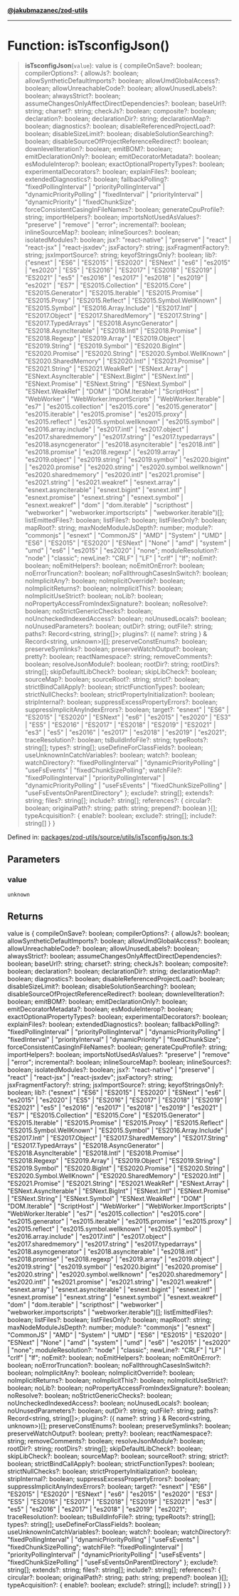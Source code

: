 [**@jakubmazanec/zod-utils**](../README.md)

---

# Function: isTsconfigJson()

> **isTsconfigJson**(`value`): value is \{ compileOnSave?: boolean; compilerOptions?: \{ allowJs?:
> boolean; allowSyntheticDefaultImports?: boolean; allowUmdGlobalAccess?: boolean;
> allowUnreachableCode?: boolean; allowUnusedLabels?: boolean; alwaysStrict?: boolean;
> assumeChangesOnlyAffectDirectDependencies?: boolean; baseUrl?: string; charset?: string; checkJs?:
> boolean; composite?: boolean; declaration?: boolean; declarationDir?: string; declarationMap?:
> boolean; diagnostics?: boolean; disableReferencedProjectLoad?: boolean; disableSizeLimit?:
> boolean; disableSolutionSearching?: boolean; disableSourceOfProjectReferenceRedirect?: boolean;
> downlevelIteration?: boolean; emitBOM?: boolean; emitDeclarationOnly?: boolean;
> emitDecoratorMetadata?: boolean; esModuleInterop?: boolean; exactOptionalPropertyTypes?: boolean;
> experimentalDecorators?: boolean; explainFiles?: boolean; extendedDiagnostics?: boolean;
> fallbackPolling?: "fixedPollingInterval" \| "priorityPollingInterval" \| "dynamicPriorityPolling"
> \| "fixedInterval" \| "priorityInterval" \| "dynamicPriority" \| "fixedChunkSize";
> forceConsistentCasingInFileNames?: boolean; generateCpuProfile?: string; importHelpers?: boolean;
> importsNotUsedAsValues?: "preserve" \| "remove" \| "error"; incremental?: boolean;
> inlineSourceMap?: boolean; inlineSources?: boolean; isolatedModules?: boolean; jsx?:
> "react-native" \| "preserve" \| "react" \| "react-jsx" \| "react-jsxdev"; jsxFactory?: string;
> jsxFragmentFactory?: string; jsxImportSource?: string; keyofStringsOnly?: boolean; lib?: ("esnext"
> \| "ES6" \| "ES2015" \| "ES2020" \| "ESNext" \| "es6" \| "es2015" \| "es2020" \| "ES5" \| "ES2016"
> \| "ES2017" \| "ES2018" \| "ES2019" \| "ES2021" \| "es5" \| "es2016" \| "es2017" \| "es2018" \|
> "es2019" \| "es2021" \| "ES7" \| "ES2015.Collection" \| "ES2015.Core" \| "ES2015.Generator" \|
> "ES2015.Iterable" \| "ES2015.Promise" \| "ES2015.Proxy" \| "ES2015.Reflect" \|
> "ES2015.Symbol.WellKnown" \| "ES2015.Symbol" \| "ES2016.Array.Include" \| "ES2017.Intl" \|
> "ES2017.Object" \| "ES2017.SharedMemory" \| "ES2017.String" \| "ES2017.TypedArrays" \|
> "ES2018.AsyncGenerator" \| "ES2018.AsyncIterable" \| "ES2018.Intl" \| "ES2018.Promise" \|
> "ES2018.Regexp" \| "ES2019.Array" \| "ES2019.Object" \| "ES2019.String" \| "ES2019.Symbol" \|
> "ES2020.BigInt" \| "ES2020.Promise" \| "ES2020.String" \| "ES2020.Symbol.WellKnown" \|
> "ES2020.SharedMemory" \| "ES2020.Intl" \| "ES2021.Promise" \| "ES2021.String" \| "ES2021.WeakRef"
> \| "ESNext.Array" \| "ESNext.AsyncIterable" \| "ESNext.BigInt" \| "ESNext.Intl" \|
> "ESNext.Promise" \| "ESNext.String" \| "ESNext.Symbol" \| "ESNext.WeakRef" \| "DOM" \|
> "DOM.Iterable" \| "ScriptHost" \| "WebWorker" \| "WebWorker.ImportScripts" \| "WebWorker.Iterable"
> \| "es7" \| "es2015.collection" \| "es2015.core" \| "es2015.generator" \| "es2015.iterable" \|
> "es2015.promise" \| "es2015.proxy" \| "es2015.reflect" \| "es2015.symbol.wellknown" \|
> "es2015.symbol" \| "es2016.array.include" \| "es2017.intl" \| "es2017.object" \|
> "es2017.sharedmemory" \| "es2017.string" \| "es2017.typedarrays" \| "es2018.asyncgenerator" \|
> "es2018.asynciterable" \| "es2018.intl" \| "es2018.promise" \| "es2018.regexp" \| "es2019.array"
> \| "es2019.object" \| "es2019.string" \| "es2019.symbol" \| "es2020.bigint" \| "es2020.promise" \|
> "es2020.string" \| "es2020.symbol.wellknown" \| "es2020.sharedmemory" \| "es2020.intl" \|
> "es2021.promise" \| "es2021.string" \| "es2021.weakref" \| "esnext.array" \|
> "esnext.asynciterable" \| "esnext.bigint" \| "esnext.intl" \| "esnext.promise" \| "esnext.string"
> \| "esnext.symbol" \| "esnext.weakref" \| "dom" \| "dom.iterable" \| "scripthost" \| "webworker"
> \| "webworker.importscripts" \| "webworker.iterable")\[\]; listEmittedFiles?: boolean; listFiles?:
> boolean; listFilesOnly?: boolean; mapRoot?: string; maxNodeModuleJsDepth?: number; module?:
> "commonjs" \| "esnext" \| "CommonJS" \| "AMD" \| "System" \| "UMD" \| "ES6" \| "ES2015" \|
> "ES2020" \| "ESNext" \| "None" \| "amd" \| "system" \| "umd" \| "es6" \| "es2015" \| "es2020" \|
> "none"; moduleResolution?: "node" \| "classic"; newLine?: "CRLF" \| "LF" \| "crlf" \| "lf";
> noEmit?: boolean; noEmitHelpers?: boolean; noEmitOnError?: boolean; noErrorTruncation?: boolean;
> noFallthroughCasesInSwitch?: boolean; noImplicitAny?: boolean; noImplicitOverride?: boolean;
> noImplicitReturns?: boolean; noImplicitThis?: boolean; noImplicitUseStrict?: boolean; noLib?:
> boolean; noPropertyAccessFromIndexSignature?: boolean; noResolve?: boolean;
> noStrictGenericChecks?: boolean; noUncheckedIndexedAccess?: boolean; noUnusedLocals?: boolean;
> noUnusedParameters?: boolean; outDir?: string; outFile?: string; paths?: Record\<string,
> string\[\]\>; plugins?: (\{ name?: string \} & Record\<string, unknown\>)\[\];
> preserveConstEnums?: boolean; preserveSymlinks?: boolean; preserveWatchOutput?: boolean; pretty?:
> boolean; reactNamespace?: string; removeComments?: boolean; resolveJsonModule?: boolean; rootDir?:
> string; rootDirs?: string\[\]; skipDefaultLibCheck?: boolean; skipLibCheck?: boolean; sourceMap?:
> boolean; sourceRoot?: string; strict?: boolean; strictBindCallApply?: boolean;
> strictFunctionTypes?: boolean; strictNullChecks?: boolean; strictPropertyInitialization?: boolean;
> stripInternal?: boolean; suppressExcessPropertyErrors?: boolean; suppressImplicitAnyIndexErrors?:
> boolean; target?: "esnext" \| "ES6" \| "ES2015" \| "ES2020" \| "ESNext" \| "es6" \| "es2015" \|
> "es2020" \| "ES3" \| "ES5" \| "ES2016" \| "ES2017" \| "ES2018" \| "ES2019" \| "ES2021" \| "es3" \|
> "es5" \| "es2016" \| "es2017" \| "es2018" \| "es2019" \| "es2021"; traceResolution?: boolean;
> tsBuildInfoFile?: string; typeRoots?: string\[\]; types?: string\[\]; useDefineForClassFields?:
> boolean; useUnknownInCatchVariables?: boolean; watch?: boolean; watchDirectory?:
> "fixedPollingInterval" \| "dynamicPriorityPolling" \| "useFsEvents" \| "fixedChunkSizePolling";
> watchFile?: "fixedPollingInterval" \| "priorityPollingInterval" \| "dynamicPriorityPolling" \|
> "useFsEvents" \| "fixedChunkSizePolling" \| "useFsEventsOnParentDirectory" \}; exclude?:
> string\[\]; extends?: string; files?: string\[\]; include?: string\[\]; references?: \{ circular?:
> boolean; originalPath?: string; path: string; prepend?: boolean \}\[\]; typeAcquisition?: \{
> enable?: boolean; exclude?: string\[\]; include?: string\[\] \} \}

Defined in:
[packages/zod-utils/source/utils/isTsconfigJson.ts:3](https://github.com/jakubmazanec/tools/blob/6fe16df773d5da14c29261ea934e72b3f99fabb7/packages/zod-utils/source/utils/isTsconfigJson.ts#L3)

## Parameters

### value

`unknown`

## Returns

value is \{ compileOnSave?: boolean; compilerOptions?: \{ allowJs?: boolean;
allowSyntheticDefaultImports?: boolean; allowUmdGlobalAccess?: boolean; allowUnreachableCode?:
boolean; allowUnusedLabels?: boolean; alwaysStrict?: boolean;
assumeChangesOnlyAffectDirectDependencies?: boolean; baseUrl?: string; charset?: string; checkJs?:
boolean; composite?: boolean; declaration?: boolean; declarationDir?: string; declarationMap?:
boolean; diagnostics?: boolean; disableReferencedProjectLoad?: boolean; disableSizeLimit?: boolean;
disableSolutionSearching?: boolean; disableSourceOfProjectReferenceRedirect?: boolean;
downlevelIteration?: boolean; emitBOM?: boolean; emitDeclarationOnly?: boolean;
emitDecoratorMetadata?: boolean; esModuleInterop?: boolean; exactOptionalPropertyTypes?: boolean;
experimentalDecorators?: boolean; explainFiles?: boolean; extendedDiagnostics?: boolean;
fallbackPolling?: "fixedPollingInterval" \| "priorityPollingInterval" \| "dynamicPriorityPolling" \|
"fixedInterval" \| "priorityInterval" \| "dynamicPriority" \| "fixedChunkSize";
forceConsistentCasingInFileNames?: boolean; generateCpuProfile?: string; importHelpers?: boolean;
importsNotUsedAsValues?: "preserve" \| "remove" \| "error"; incremental?: boolean; inlineSourceMap?:
boolean; inlineSources?: boolean; isolatedModules?: boolean; jsx?: "react-native" \| "preserve" \|
"react" \| "react-jsx" \| "react-jsxdev"; jsxFactory?: string; jsxFragmentFactory?: string;
jsxImportSource?: string; keyofStringsOnly?: boolean; lib?: ("esnext" \| "ES6" \| "ES2015" \|
"ES2020" \| "ESNext" \| "es6" \| "es2015" \| "es2020" \| "ES5" \| "ES2016" \| "ES2017" \| "ES2018"
\| "ES2019" \| "ES2021" \| "es5" \| "es2016" \| "es2017" \| "es2018" \| "es2019" \| "es2021" \|
"ES7" \| "ES2015.Collection" \| "ES2015.Core" \| "ES2015.Generator" \| "ES2015.Iterable" \|
"ES2015.Promise" \| "ES2015.Proxy" \| "ES2015.Reflect" \| "ES2015.Symbol.WellKnown" \|
"ES2015.Symbol" \| "ES2016.Array.Include" \| "ES2017.Intl" \| "ES2017.Object" \|
"ES2017.SharedMemory" \| "ES2017.String" \| "ES2017.TypedArrays" \| "ES2018.AsyncGenerator" \|
"ES2018.AsyncIterable" \| "ES2018.Intl" \| "ES2018.Promise" \| "ES2018.Regexp" \| "ES2019.Array" \|
"ES2019.Object" \| "ES2019.String" \| "ES2019.Symbol" \| "ES2020.BigInt" \| "ES2020.Promise" \|
"ES2020.String" \| "ES2020.Symbol.WellKnown" \| "ES2020.SharedMemory" \| "ES2020.Intl" \|
"ES2021.Promise" \| "ES2021.String" \| "ES2021.WeakRef" \| "ESNext.Array" \| "ESNext.AsyncIterable"
\| "ESNext.BigInt" \| "ESNext.Intl" \| "ESNext.Promise" \| "ESNext.String" \| "ESNext.Symbol" \|
"ESNext.WeakRef" \| "DOM" \| "DOM.Iterable" \| "ScriptHost" \| "WebWorker" \|
"WebWorker.ImportScripts" \| "WebWorker.Iterable" \| "es7" \| "es2015.collection" \| "es2015.core"
\| "es2015.generator" \| "es2015.iterable" \| "es2015.promise" \| "es2015.proxy" \| "es2015.reflect"
\| "es2015.symbol.wellknown" \| "es2015.symbol" \| "es2016.array.include" \| "es2017.intl" \|
"es2017.object" \| "es2017.sharedmemory" \| "es2017.string" \| "es2017.typedarrays" \|
"es2018.asyncgenerator" \| "es2018.asynciterable" \| "es2018.intl" \| "es2018.promise" \|
"es2018.regexp" \| "es2019.array" \| "es2019.object" \| "es2019.string" \| "es2019.symbol" \|
"es2020.bigint" \| "es2020.promise" \| "es2020.string" \| "es2020.symbol.wellknown" \|
"es2020.sharedmemory" \| "es2020.intl" \| "es2021.promise" \| "es2021.string" \| "es2021.weakref" \|
"esnext.array" \| "esnext.asynciterable" \| "esnext.bigint" \| "esnext.intl" \| "esnext.promise" \|
"esnext.string" \| "esnext.symbol" \| "esnext.weakref" \| "dom" \| "dom.iterable" \| "scripthost" \|
"webworker" \| "webworker.importscripts" \| "webworker.iterable")\[\]; listEmittedFiles?: boolean;
listFiles?: boolean; listFilesOnly?: boolean; mapRoot?: string; maxNodeModuleJsDepth?: number;
module?: "commonjs" \| "esnext" \| "CommonJS" \| "AMD" \| "System" \| "UMD" \| "ES6" \| "ES2015" \|
"ES2020" \| "ESNext" \| "None" \| "amd" \| "system" \| "umd" \| "es6" \| "es2015" \| "es2020" \|
"none"; moduleResolution?: "node" \| "classic"; newLine?: "CRLF" \| "LF" \| "crlf" \| "lf"; noEmit?:
boolean; noEmitHelpers?: boolean; noEmitOnError?: boolean; noErrorTruncation?: boolean;
noFallthroughCasesInSwitch?: boolean; noImplicitAny?: boolean; noImplicitOverride?: boolean;
noImplicitReturns?: boolean; noImplicitThis?: boolean; noImplicitUseStrict?: boolean; noLib?:
boolean; noPropertyAccessFromIndexSignature?: boolean; noResolve?: boolean; noStrictGenericChecks?:
boolean; noUncheckedIndexedAccess?: boolean; noUnusedLocals?: boolean; noUnusedParameters?: boolean;
outDir?: string; outFile?: string; paths?: Record\<string, string\[\]\>; plugins?: (\{ name?: string
\} & Record\<string, unknown\>)\[\]; preserveConstEnums?: boolean; preserveSymlinks?: boolean;
preserveWatchOutput?: boolean; pretty?: boolean; reactNamespace?: string; removeComments?: boolean;
resolveJsonModule?: boolean; rootDir?: string; rootDirs?: string\[\]; skipDefaultLibCheck?: boolean;
skipLibCheck?: boolean; sourceMap?: boolean; sourceRoot?: string; strict?: boolean;
strictBindCallApply?: boolean; strictFunctionTypes?: boolean; strictNullChecks?: boolean;
strictPropertyInitialization?: boolean; stripInternal?: boolean; suppressExcessPropertyErrors?:
boolean; suppressImplicitAnyIndexErrors?: boolean; target?: "esnext" \| "ES6" \| "ES2015" \|
"ES2020" \| "ESNext" \| "es6" \| "es2015" \| "es2020" \| "ES3" \| "ES5" \| "ES2016" \| "ES2017" \|
"ES2018" \| "ES2019" \| "ES2021" \| "es3" \| "es5" \| "es2016" \| "es2017" \| "es2018" \| "es2019"
\| "es2021"; traceResolution?: boolean; tsBuildInfoFile?: string; typeRoots?: string\[\]; types?:
string\[\]; useDefineForClassFields?: boolean; useUnknownInCatchVariables?: boolean; watch?:
boolean; watchDirectory?: "fixedPollingInterval" \| "dynamicPriorityPolling" \| "useFsEvents" \|
"fixedChunkSizePolling"; watchFile?: "fixedPollingInterval" \| "priorityPollingInterval" \|
"dynamicPriorityPolling" \| "useFsEvents" \| "fixedChunkSizePolling" \|
"useFsEventsOnParentDirectory" \}; exclude?: string\[\]; extends?: string; files?: string\[\];
include?: string\[\]; references?: \{ circular?: boolean; originalPath?: string; path: string;
prepend?: boolean \}\[\]; typeAcquisition?: \{ enable?: boolean; exclude?: string\[\]; include?:
string\[\] \} \}
